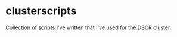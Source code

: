 clusterscripts
==============

Collection of scripts I've written that I've used for the DSCR cluster.

